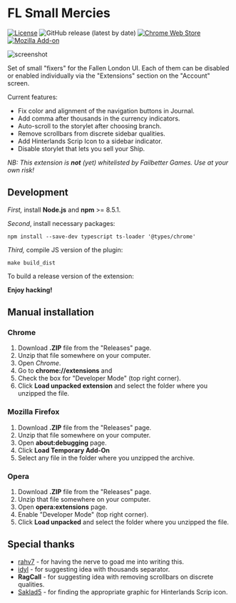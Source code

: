# FL Small Mercies

[![License](https://img.shields.io/github/license/lensvol/fl-small-mercies)](https://github.com/lensvol/fl-small-mercies/blob/master/LICENSE) ![GitHub release (latest by date)](https://img.shields.io/github/v/release/lensvol/fl-small-mercies) [![Chrome Web Store](https://img.shields.io/chrome-web-store/v/ceakejjcdgbcocopkdkhiakkohpahien)](https://chrome.google.com/webstore/detail/fl-small-mercies/efcjeepmkepahpaodagjlioagpganblf) [![Mozilla Add-on](https://img.shields.io/amo/v/fl-1-click-wiki)](https://addons.mozilla.org/en-US/firefox/addon/fl-small-mercies/)

![screenshot](https://raw.githubusercontent.com/lensvol/fl-small-mercies/master/screenshot.png)

Set of small "fixers" for the Fallen London UI. Each of them can be disabled or enabled individually via the "Extensions" section on the "Account" screen.

Current features:
* Fix color and alignment of the navigation buttons in Journal.
* Add comma after thousands in the currency indicators.
* Auto-scroll to the storylet after choosing branch.
* Remove scrollbars from discrete sidebar qualities.
* Add Hinterlands Scrip Icon to a sidebar indicator.
* Disable storylet that lets you sell your Ship.

_NB: This extension is **not** (yet) whitelisted by Failbetter Games. Use at your own risk!_

## Development

_First,_ install **Node.js** and **npm** >= 8.5.1.

_Second_, install necessary packages:
```shell
npm install --save-dev typescript ts-loader '@types/chrome'
```
_Third,_ compile JS version of the plugin: 
```shell
make build_dist
```

To build a release version of the extension:


**Enjoy hacking!**

## Manual installation

### Chrome

1. Download **.ZIP** file from the "Releases" page.
2. Unzip that file somewhere on your computer.
3. Open _Chrome_.
4. Go to **chrome://extensions** and
5. Check the box for "Developer Mode" (top right corner).
6. Click **Load unpacked extension** and select the folder where you unzipped the file.

### Mozilla Firefox

1. Download **.ZIP** file from the "Releases" page.
2. Unzip that file somewhere on your computer.
3. Open **about:debugging** page.
4. Click **Load Temporary Add-On**
5. Select any file in the folder where you unzipped the archive.

### Opera

1. Download **.ZIP** file from the "Releases" page.
2. Unzip that file somewhere on your computer.
3. Open **opera:extensions** page.
4. Enable "Developer Mode" (top right corner).
6. Click **Load unpacked** and select the folder where you unzipped the file.

## Special thanks

* [rahv7](https://www.reddit.com/user/rahv7/) - for having the nerve to goad me into writing this.
* [idyl](https://www.reddit.com/user/idyl/) - for suggesting idea with thousands separator.
* **RagCall** - for suggesting idea with removing scrollbars on discrete qualities.
* [Saklad5](https://github.com/Saklad5) - for finding the appropriate graphic for Hinterlands Scrip icon.